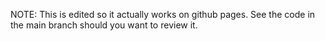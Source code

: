 NOTE: This is edited so it actually works on github pages. See the code in
the main branch should you want to review it.